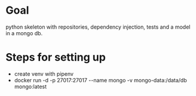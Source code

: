 # Goal
python skeleton with repositories, dependency injection, tests and a model in a mongo db.

# Steps for setting up
- create venv with pipenv
- docker run -d -p 27017:27017 --name mongo -v mongo-data:/data/db mongo:latest

